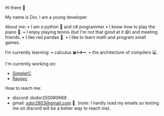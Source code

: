 Hi there 👋

My name is Dor, 
I am a young developer

About me:
 • I am a python 🐍 and c# programmer 
 • I know how to play the piano 🎹.
 • I enjoy playing tennis (but I'm not that good at it 😅) and meeting friends.
 • I like red pandas 🐼. 
 • I like to learn math and program small games.

I’m currently learning:
 • calculus ✖️➗➕➖.
 • the architecture of compilers 💻.

I'm currently working on:
 * [SimplerC](https://github.com/sDos280/SimplerC)
 * [Raypyc](https://github.com/sDos280/raylib-python-ctypes)


How to reach me:
* discord: dodor2500#0669 .
* gmail: sdor2803@gmail.com 📩.
 (note: I hardly read my emails so texting me on discord will be a better way to reach me).
